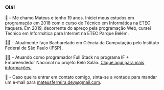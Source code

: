 ### Olá!

<!--
**MateusSantosF/MateusSantosF** is a ✨ _special_ ✨ repository because its `README.md` (this file) appears on your GitHub profile.
-->
:boy: - Me chamo Mateus e tenho 19 anos. Iniciei meus estudos em programação em 2018 com o curso de Técnico em Informática na ETEC Itaquera. Em 2019, decorrente do apreço pela programação Web, cursei Técnico em Informática para Internet na ETEC Parque Belém. 

:man_student: - Atualmente faço Bacharelado em Ciência da Computação pelo Instituto Federal de São Paulo (IFSP).

:technologist: - Atuando como programador Full Stack no programa IF + Empreendedor Nacional no projeto Belo Salão. [Clique aqui para mais informações.](https://www.sbv.ifsp.edu.br/component/content/article/67-noticias-publicadas/pagina-inicial/comunicados/1023-programa-if-empreendedor-nacional-seleciona-projeto-em-s%C3%A3o-jo%C3%A3o-da-boa-vista)

:e-mail: - Caso queira entrar em contato comigo, sinta-se a vontade para mandar um e-mail para mateusferreira.dev@gmail.com.
